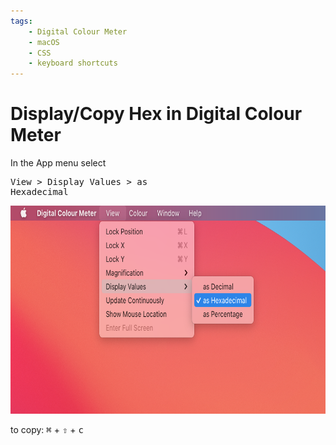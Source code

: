 ```yaml
---
tags:
    - Digital Colour Meter
    - macOS
    - CSS
    - keyboard shortcuts
---
```


# Display/Copy Hex in Digital Colour Meter

In the App menu select <pre>View > Display Values > as Hexadecimal</pre>

<kbd><img title='Digital Colour Meter - View - Display Values - as Hexadecimal'
            src="https://raw.githubusercontent.com/tosh/til/master/digital-colour-meter-hex.png"
            width="684"
            height="333"/></kbd>

to copy: <kbd>⌘</kbd> + <kbd alt="shift" title="shift">⇧</kbd> + <kbd>c</kbd>
